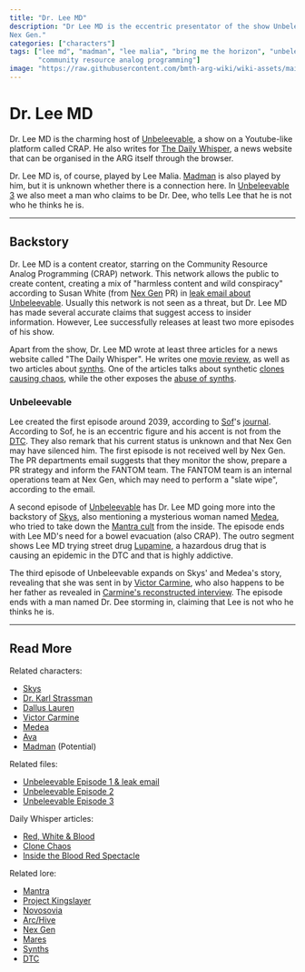 ```yaml
---
title: "Dr. Lee MD"
description: "Dr Lee MD is the eccentric presentator of the show Unbeleevable and a big pain in the ass for 
Nex Gen."
categories: ["characters"]
tags: ["lee md", "madman", "lee malia", "bring me the horizon", "unbeleevable", "bmth", "crap", 
       "community resource analog programming"]
image: "https://raw.githubusercontent.com/bmth-arg-wiki/wiki-assets/main/characters/lee-md/lee-300x300.png"
---
```


# Dr. Lee MD

Dr. Lee MD is the charming host of [Unbeleevable](../for-sof/unbeleevable), a show on a Youtube-like platform 
called CRAP. He also writes for [The Daily Whisper](../website/website#the-daily-whisper), a news website that can 
be organised in the ARG itself through the browser.

Dr. Lee MD is, of course, played by Lee Malia. [Madman](madman) is also played by him, but it is unknown whether there is 
a connection here. In [Unbeleevable 3](../for-sof/unbeleevable3) we also meet a man who claims to be Dr. Dee, who tells 
Lee that he is not who he thinks he is.

***

## Backstory

Dr. Lee MD is a content creator, starring on the Community Resource Analog Programming (CRAP) network. This network allows the 
public to create content, creating a mix of "harmless content and wild conspiracy" according to Susan White (from [Nex Gen](../lore/nex-gen-corporation) PR) 
in [leak email about Unbeleevable](../for-sof/unbeleevable). Usually this network is not seen as a threat, but Dr. Lee MD has 
made several accurate claims that suggest access to insider information. However, Lee successfully releases at least 
two more episodes of his show.

Apart from the show, Dr. Lee MD wrote at least three articles for a news website called "The Daily Whisper". He 
writes one [movie review](../website/tdw-redwhiteblood), as well as two articles about [synths](../lore/synths). One 
of the articles talks about synthetic [clones causing chaos](../website/tdw-clonechaos), while the other exposes the 
[abuse of synths](../website/tdw-bloodredspectacles).

### Unbeleevable

Lee created the first episode around 2039, according to [Sof](sof)'s [journal](../website/journal).
According to Sof, he is an eccentric figure and his accent is not from the [DTC](../lore/dtc). They also remark that his 
current status is unknown and that Nex Gen may have silenced him. The first episode is not received well by Nex Gen. 
The PR departments email suggests that they monitor the show, prepare a PR strategy and inform the FANTOM team. The 
FANTOM team is an internal operations team at Nex Gen, which may need to perform a "slate wipe", according to the email.

A second episode of [Unbeleevable](../for-sof/unbeleevable2) has Dr. Lee MD going more into the backstory of [Skys](skys), 
also mentioning a mysterious woman named [Medea](medea), who tried to take down the [Mantra cult](../lore/mantra) from the inside. 
The episode ends with Lee MD's need for a bowel evacuation (also CRAP). The outro segment shows Lee MD trying street 
drug [Lupamine](../lore/lupamine), a hazardous drug that is causing an epidemic in the DTC and that is highly addictive.

The third episode of Unbeleevable expands on Skys' and Medea's story, revealing that she was sent in by 
[Victor Carmine](victor-carmine), who also happens to be her father as revealed in 
[Carmine's reconstructed interview](../for-sof/carmine_interview). 
The episode ends with a man named Dr. Dee storming in, claiming that Lee is not who he thinks he is.

***

## Read More

Related characters:

- [Skys](skys)
- [Dr. Karl Strassman](strassman)
- [Dallus Lauren](dallus-lauren)
- [Victor Carmine](victor-carmine)
- [Medea](medea)
- [Ava](ava)
- [Madman](madman) (Potential)

Related files:

- [Unbeleevable Episode 1 & leak email](../for-sof/unbeleevable)
- [Unbeleevable Episode 2](../for-sof/unbeleevable2)
- [Unbeleevable Episode 3](../for-sof/unbeleevable3)

Daily Whisper articles:

- [Red, White & Blood](../website/tdw-redwhiteblood)
- [Clone Chaos](../website/tdw-clonechaos)
- [Inside the Blood Red Spectacle](../website/tdw-bloodredspectacles)

Related lore:

- [Mantra](../lore/mantra)
- [Project Kingslayer](../lore/incident-kingslayer)
- [Novosovia](../lore/novosovia)
- [Arc/Hive](../lore/mantra)
- [Nex Gen](../lore/archive)
- [Mares](../lore/mares)
- [Synths](../lore/synths)
- [DTC](../lore/dtc)